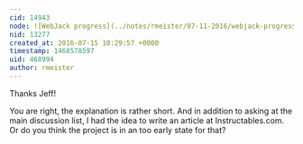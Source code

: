 ```yaml
---
cid: 14943
node: ![WebJack progress](../notes/rmeister/07-11-2016/webjack-progress)
nid: 13277
created_at: 2016-07-15 10:29:57 +0000
timestamp: 1468578597
uid: 468994
author: rmeister
---
```


Thanks Jeff!

You are right, the explanation is rather short. And in addition to asking at the main discussion list, I had the idea to write an article at Instructables.com. Or do you think the project is in an too early state for that?